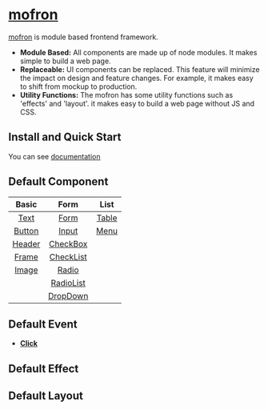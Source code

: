 # [mofron](https://mofron.github.io/mofron/)

[mofron](https://mofron.github.io/mofron/) is module based frontend framework.<br>

* **Module Based:** All components are made up of node modules. It makes simple to build a web page.
* **Replaceable:** UI components can be replaced. This feature will minimize the impact on design and feature changes. For example, it makes easy to shift from mockup to production.
* **Utility Functions:** The mofron has some utility functions such as 'effects' and 'layout'. it makes easy to build a web page without JS and CSS.

## Install and Quick Start

You can see [documentation](https://mofron.github.io/mofron/docs.html)

## Default Component

| Basic | Form | List |
|:-----:|:----:|:----:|
| [Text](https://github.com/mofron/mofron-comp-text.git) | [Form](https://github.com/mofron/mofron-comp-form) | [Table](https://github.com/mofron/mofron-comp-table) |
| [Button](https://github.com/mofron/mofron-comp-button.git) | [Input](https://github.com/mofron/mofron-comp-input) | [Menu](https://github.com/mofron/mofron-comp-menu) |
| [Header](https://github.com/mofron/mofron-comp-header) | [CheckBox](https://github.com/mofron/mofron-comp-checkbox) ||
| [Frame](https://github.com/mofron/mofron-comp-frame.git) | [CheckList](https://github.com/mofron/mofron-comp-checklist.git) ||
| [Image](https://github.com/mofron/mofron-comp-image.git) | [Radio](https://github.com/mofron/mofron-comp-radio.git) ||
|                                                          | [RadioList](https://github.com/mofron/mofron-comp-radiolist.git) ||
|                                                          | [DropDown](https://github.com/mofron/mofron-comp-dropdown) ||


## Default Event
* **[Click](https://github.com/mofron/mofron-event-click)** 

## Default Effect

## Default Layout

